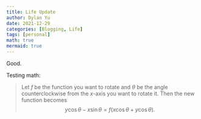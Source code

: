 ```yaml
---
title: Life Update
author: Dylan Yu
date: 2021-12-29
categories: [Blogging, Life]
tags: [personal]
math: true
mermaid: true
---
```


Good.

Testing math:
> Let $f$ be the function you want to rotate and $\theta$ be the angle counterclockwise from the $x$-axis you want to rotate it. Then the new function becomes
> $$y\cos \theta-x\sin \theta=f\left(x\cos \theta+y\cos \theta\right).$$
